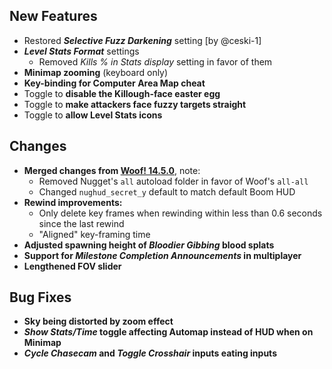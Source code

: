 ## New Features

- Restored **_Selective Fuzz Darkening_** setting [by @ceski-1]
- **_Level Stats Format_** settings
  - Removed _Kills % in Stats display_ setting in favor of them
- **Minimap zooming** (keyboard only)
- **Key-binding for Computer Area Map cheat**
- Toggle to **disable the Killough-face easter egg**
- Toggle to **make attackers face fuzzy targets straight**
- Toggle to **allow Level Stats icons**

## Changes

- **Merged changes from [Woof! 14.5.0](https://github.com/fabiangreffrath/woof/releases/tag/woof_14.5.0)**, note:
  - Removed Nugget's `all` autoload folder in favor of Woof's `all-all`
  - Changed `nughud_secret_y` default to match default Boom HUD
- **Rewind improvements:**
  - Only delete key frames when rewinding within less than 0.6 seconds since the last rewind
  - "Aligned" key-framing time
- **Adjusted spawning height of _Bloodier Gibbing_ blood splats**
- **Support for _Milestone Completion Announcements_ in multiplayer**
- **Lengthened FOV slider**

## Bug Fixes

- **Sky being distorted by zoom effect**
- **_Show Stats/Time_ toggle affecting Automap instead of HUD when on Minimap**
- **_Cycle Chasecam_ and _Toggle Crosshair_ inputs eating inputs**
